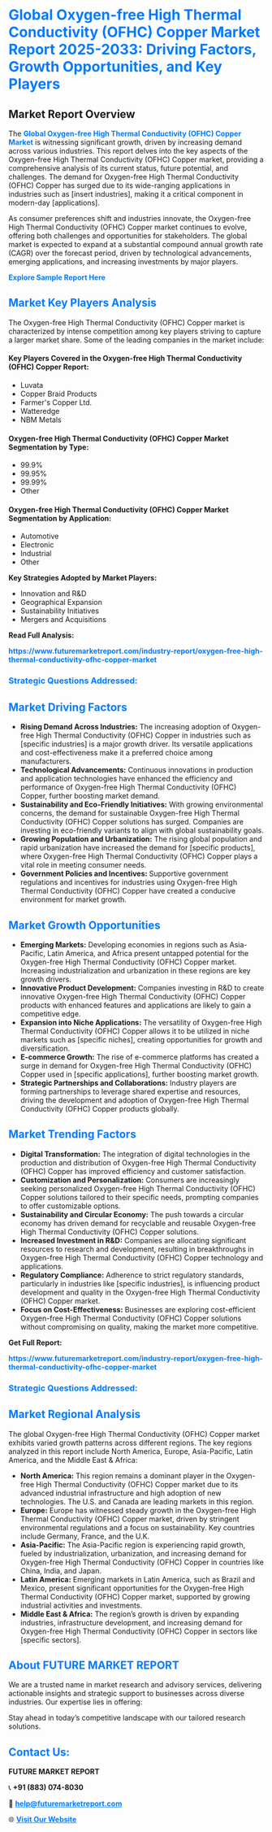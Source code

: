 <h1 style="color: #007BFF;">Global Oxygen-free High Thermal Conductivity (OFHC) Copper Market Report 2025-2033: Driving Factors, Growth Opportunities, and Key Players</h1>

<section id="overview">
<h2>Market Report Overview</h2>
<p>The <a href="https://www.futuremarketreport.com/industry-report/oxygen-free-high-thermal-conductivity-ofhc-copper-market" style="color: #007BFF; text-decoration: none;"><strong>Global Oxygen-free High Thermal Conductivity (OFHC) Copper Market</strong></a> is witnessing significant growth, driven by increasing demand across various industries. This report delves into the key aspects of the Oxygen-free High Thermal Conductivity (OFHC) Copper market, providing a comprehensive analysis of its current status, future potential, and challenges. The demand for Oxygen-free High Thermal Conductivity (OFHC) Copper has surged due to its wide-ranging applications in industries such as [insert industries], making it a critical component in modern-day [applications].</p>
<p>As consumer preferences shift and industries innovate, the Oxygen-free High Thermal Conductivity (OFHC) Copper market continues to evolve, offering both challenges and opportunities for stakeholders. The global market is expected to expand at a substantial compound annual growth rate (CAGR) over the forecast period, driven by technological advancements, emerging applications, and increasing investments by major players.</p>
</section>

<section id="overview">
<p><a href="https://www.futuremarketreport.com/request-sample/reportId=87598" style="color: #007BFF; text-decoration: none;"><strong>Explore Sample Report Here</strong></a></p>
</section>

<section id="key-players">
<h2 style="color: #007BFF;">Market Key Players Analysis</h2>
<p>The Oxygen-free High Thermal Conductivity (OFHC) Copper market is characterized by intense competition among key players striving to capture a larger market share. Some of the leading companies in the market include:</p>
<h4>Key Players Covered in the Oxygen-free High Thermal Conductivity (OFHC) Copper Report:</h4>
<ul><li>Luvata</li><li>Copper Braid Products</li><li>Farmer&#039;s Copper Ltd.</li><li>Watteredge</li><li>NBM Metals</li></ul>
<h4>Oxygen-free High Thermal Conductivity (OFHC) Copper Market Segmentation by Type:</h4>
<ul><li>99.9%</li><li>99.95%</li><li>99.99%</li><li>Other</li></ul>

<h4>Oxygen-free High Thermal Conductivity (OFHC) Copper Market Segmentation by Application:</h4>
<ul><li>Automotive</li><li>Electronic</li><li>Industrial</li><li>Other</li></ul>
<p><strong>Key Strategies Adopted by Market Players:</strong></p>
<ul>
<li>Innovation and R&D</li>
<li>Geographical Expansion</li>
<li>Sustainability Initiatives</li>
<li>Mergers and Acquisitions</li>
</ul>
</section>

<section>
<p><strong>Read Full Analysis: </strong></p><a href="https://www.futuremarketreport.com/industry-report/oxygen-free-high-thermal-conductivity-ofhc-copper-market" style="color: #007BFF; text-decoration: none;"><strong>https://www.futuremarketreport.com/industry-report/oxygen-free-high-thermal-conductivity-ofhc-copper-market</strong></a>
<h3 style="color: #007BFF;">Strategic Questions Addressed:</h3>
</section>

<section id="driving-factors">
<h2 style="color: #007BFF;">Market Driving Factors</h2>
<ul>
<li><strong>Rising Demand Across Industries:</strong> The increasing adoption of Oxygen-free High Thermal Conductivity (OFHC) Copper in industries such as [specific industries] is a major growth driver. Its versatile applications and cost-effectiveness make it a preferred choice among manufacturers.</li>
<li><strong>Technological Advancements:</strong> Continuous innovations in production and application technologies have enhanced the efficiency and performance of Oxygen-free High Thermal Conductivity (OFHC) Copper, further boosting market demand.</li>
<li><strong>Sustainability and Eco-Friendly Initiatives:</strong> With growing environmental concerns, the demand for sustainable Oxygen-free High Thermal Conductivity (OFHC) Copper solutions has surged. Companies are investing in eco-friendly variants to align with global sustainability goals.</li>
<li><strong>Growing Population and Urbanization:</strong> The rising global population and rapid urbanization have increased the demand for [specific products], where Oxygen-free High Thermal Conductivity (OFHC) Copper plays a vital role in meeting consumer needs.</li>
<li><strong>Government Policies and Incentives:</strong> Supportive government regulations and incentives for industries using Oxygen-free High Thermal Conductivity (OFHC) Copper have created a conducive environment for market growth.</li>
</ul>
</section>

<section id="growth-opportunities">
<h2 style="color: #007BFF;">Market Growth Opportunities</h2>
<ul>
<li><strong>Emerging Markets:</strong> Developing economies in regions such as Asia-Pacific, Latin America, and Africa present untapped potential for the Oxygen-free High Thermal Conductivity (OFHC) Copper market. Increasing industrialization and urbanization in these regions are key growth drivers.</li>
<li><strong>Innovative Product Development:</strong> Companies investing in R&D to create innovative Oxygen-free High Thermal Conductivity (OFHC) Copper products with enhanced features and applications are likely to gain a competitive edge.</li>
<li><strong>Expansion into Niche Applications:</strong> The versatility of Oxygen-free High Thermal Conductivity (OFHC) Copper allows it to be utilized in niche markets such as [specific niches], creating opportunities for growth and diversification.</li>
<li><strong>E-commerce Growth:</strong> The rise of e-commerce platforms has created a surge in demand for Oxygen-free High Thermal Conductivity (OFHC) Copper used in [specific applications], further boosting market growth.</li>
<li><strong>Strategic Partnerships and Collaborations:</strong> Industry players are forming partnerships to leverage shared expertise and resources, driving the development and adoption of Oxygen-free High Thermal Conductivity (OFHC) Copper products globally.</li>
</ul>
</section>

<section id="trending-factors">
<h2 style="color: #007BFF;">Market Trending Factors</h2>
<ul>
<li><strong>Digital Transformation:</strong> The integration of digital technologies in the production and distribution of Oxygen-free High Thermal Conductivity (OFHC) Copper has improved efficiency and customer satisfaction.</li>
<li><strong>Customization and Personalization:</strong> Consumers are increasingly seeking personalized Oxygen-free High Thermal Conductivity (OFHC) Copper solutions tailored to their specific needs, prompting companies to offer customizable options.</li>
<li><strong>Sustainability and Circular Economy:</strong> The push towards a circular economy has driven demand for recyclable and reusable Oxygen-free High Thermal Conductivity (OFHC) Copper solutions.</li>
<li><strong>Increased Investment in R&D:</strong> Companies are allocating significant resources to research and development, resulting in breakthroughs in Oxygen-free High Thermal Conductivity (OFHC) Copper technology and applications.</li>
<li><strong>Regulatory Compliance:</strong> Adherence to strict regulatory standards, particularly in industries like [specific industries], is influencing product development and quality in the Oxygen-free High Thermal Conductivity (OFHC) Copper market.</li>
<li><strong>Focus on Cost-Effectiveness:</strong> Businesses are exploring cost-efficient Oxygen-free High Thermal Conductivity (OFHC) Copper solutions without compromising on quality, making the market more competitive.</li>
</ul>
</section>

<section>
<p><strong>Get Full Report: </strong></p><a href="https://www.futuremarketreport.com/industry-report/oxygen-free-high-thermal-conductivity-ofhc-copper-market" style="color: #007BFF; text-decoration: none;"><strong>https://www.futuremarketreport.com/industry-report/oxygen-free-high-thermal-conductivity-ofhc-copper-market</strong></a>
<h3 style="color: #007BFF;">Strategic Questions Addressed:</h3>
</section>


<section id="regional-analysis">
<h2 style="color: #007BFF;">Market Regional Analysis</h2>
<p>The global Oxygen-free High Thermal Conductivity (OFHC) Copper market exhibits varied growth patterns across different regions. The key regions analyzed in this report include North America, Europe, Asia-Pacific, Latin America, and the Middle East & Africa:</p>
<ul>
<li><strong>North America:</strong> This region remains a dominant player in the Oxygen-free High Thermal Conductivity (OFHC) Copper market due to its advanced industrial infrastructure and high adoption of new technologies. The U.S. and Canada are leading markets in this region.</li>
<li><strong>Europe:</strong> Europe has witnessed steady growth in the Oxygen-free High Thermal Conductivity (OFHC) Copper market, driven by stringent environmental regulations and a focus on sustainability. Key countries include Germany, France, and the U.K.</li>
<li><strong>Asia-Pacific:</strong> The Asia-Pacific region is experiencing rapid growth, fueled by industrialization, urbanization, and increasing demand for Oxygen-free High Thermal Conductivity (OFHC) Copper in countries like China, India, and Japan.</li>
<li><strong>Latin America:</strong> Emerging markets in Latin America, such as Brazil and Mexico, present significant opportunities for the Oxygen-free High Thermal Conductivity (OFHC) Copper market, supported by growing industrial activities and investments.</li>
<li><strong>Middle East & Africa:</strong> The region’s growth is driven by expanding industries, infrastructure development, and increasing demand for Oxygen-free High Thermal Conductivity (OFHC) Copper in sectors like [specific sectors].</li>
</ul>
</section>

<footer>
<h2 style="color: #007BFF;">About FUTURE MARKET REPORT</h2>
<p>We are a trusted name in market research and advisory services, delivering actionable insights and strategic support to businesses across diverse industries. Our expertise lies in offering:</p>

<p>Stay ahead in today’s competitive landscape with our tailored research solutions.</p>

<h2 style="color: #007BFF;">Contact Us:</h2>
<p><strong>FUTURE MARKET REPORT</strong></p>
<p>📞 <strong>+91 (883) 074-8030</strong></p>
<p>📧 <strong><a href="mailto:help@futuremarketreport.com" style="color: #007BFF;">help@futuremarketreport.com</a></strong></p>
<p>🌐 <strong><a href="https://www.futuremarketreport.com/" style="color: #007BFF;">Visit Our Website</a></strong></p>
</footer>